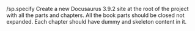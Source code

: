 /sp.specify Create a new Docusaurus 3.9.2 site at the root of the project with all the parts and chapters. All the book parts should be closed not expanded. Each chapter should have dummy and skeleton content in it. 
